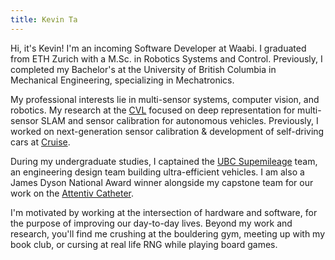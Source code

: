 ```yaml
---
title: Kevin Ta
---
```


Hi, it's Kevin! I'm an incoming Software Developer at Waabi. I graduated from ETH Zurich with a M.Sc. in Robotics Systems and Control. Previously, I completed my Bachelor's at the University of British Columbia in Mechanical Engineering,  specializing in Mechatronics. 

My professional interests lie in multi-sensor systems, computer vision, and robotics. My research at the [CVL](https://vision.ee.ethz.ch/) focused on deep representation for multi-sensor SLAM and sensor calibration for autonomous vehicles. Previously, I worked on next-generation sensor calibration & development of self-driving cars at [Cruise](https://getcruise.com). 

During my undergraduate studies, I captained the [UBC Supemileage](https://supermileage.ca) team, an engineering design team building ultra-efficient vehicles. I am also a James Dyson National Award winner alongside my capstone team for our work on the [Attentiv Catheter](https://www.attentivmedical.com/).

I'm motivated by working at the intersection of hardware and software, for the purpose of improving our day-to-day lives. Beyond my work and research, you'll find me crushing at the bouldering gym, meeting up with my book club, or cursing at real life RNG while playing board games.